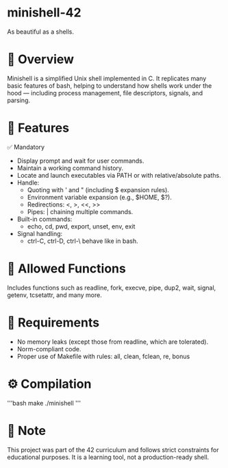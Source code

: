 # minishell-42
As beautiful as a shells.
# 🧠 Overview
Minishell is a simplified Unix shell implemented in C. It replicates many basic features of bash, helping to understand how shells work under the hood — including process management, file descriptors, signals, and parsing.
# 🚀 Features
✅ Mandatory
- Display prompt and wait for user commands.
- Maintain a working command history.
- Locate and launch executables via PATH or with relative/absolute paths.
- Handle:
    - Quoting with ' and " (including $ expansion rules).
    - Environment variable expansion (e.g., $HOME, $?).
    - Redirections: <, >, <<, >>
    - Pipes: | chaining multiple commands.
- Built-in commands:
    - echo, cd, pwd, export, unset, env, exit
- Signal handling:
    - ctrl-C, ctrl-D, ctrl-\ behave like in bash.
# 🧰 Allowed Functions
Includes functions such as readline, fork, execve, pipe, dup2, wait, signal, getenv, tcsetattr, and many more.
# 🧪 Requirements
- No memory leaks (except those from readline, which are tolerated).
- Norm-compliant code.
- Proper use of Makefile with rules: all, clean, fclean, re, bonus
# ⚙️ Compilation
'''bash
make
./minishell
'''
# 📝 Note
This project was part of the 42 curriculum and follows strict constraints for educational purposes. It is a learning tool, not a production-ready shell.
